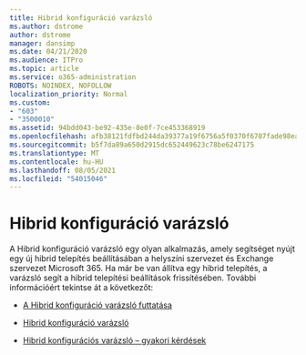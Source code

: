 ```yaml
---
title: Hibrid konfiguráció varázsló
ms.author: dstrome
author: dstrome
manager: dansimp
ms.date: 04/21/2020
ms.audience: ITPro
ms.topic: article
ms.service: o365-administration
ROBOTS: NOINDEX, NOFOLLOW
localization_priority: Normal
ms.custom:
- "603"
- "3500010"
ms.assetid: 94bdd043-be92-435e-8e0f-7ce453368919
ms.openlocfilehash: afb38121fdfbd244da39377a19f6756a5f0370f6707fade98eaf53def6981696
ms.sourcegitcommit: b5f7da89a650d2915dc652449623c78be6247175
ms.translationtype: MT
ms.contentlocale: hu-HU
ms.lasthandoff: 08/05/2021
ms.locfileid: "54015046"
---
```

# <a name="hybrid-configuration-wizard"></a>Hibrid konfiguráció varázsló

A Hibrid konfiguráció varázsló egy olyan alkalmazás, amely segítséget nyújt egy új hibrid telepítés beállításában a helyszíni szervezet és Exchange szervezet Microsoft 365. Ha már be van állítva egy hibrid telepítés, a varázsló segít a hibrid telepítési beállítások frissítésében. További információért tekintse át a következőt:
  
- [A Hibrid konfiguráció varázsló futtatása](https://technet.microsoft.com/library/mt595788%28v=exchg.150%29.aspx)

- [Hibrid konfiguráció varázsló](https://technet.microsoft.com/library/hh529921%28v=exchg.150%29.aspx)

- [Hibrid konfigurációs varázsló – gyakori kérdések](https://technet.microsoft.com/library/mt488940%28v=exchg.150%29.aspx)
